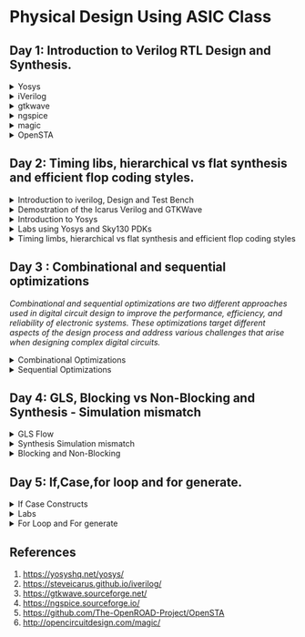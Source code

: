 
# Physical Design Using ASIC Class


## Day 1: Introduction to Verilog RTL Design and Synthesis.


<details>
 <summary> Yosys </summary>
    Commands to install Yosys on Linux.
	
```

$ git clone https://github.com/YosysHQ/yosys.git
$ cd yosys-master 
$ sudo apt install make (If make is not installed please install it) 
$ sudo apt-get install build-essential clang bison flex \
    libreadline-dev gawk tcl-dev libffi-dev git \
    graphviz xdot pkg-config python3 libboost-system-dev \
    libboost-python-dev libboost-filesystem-dev zlib1g-dev
$ make config-gcc
$ make 
$ sudo make install

```
Below is the screenshot showing sucessful Launch:
![yosys1](./softwares/yosys.png)

</details>	


<details>
 <summary> iVerilog </summary>
    Commans to install iVerilog
    
	
```

sudo apt-get install iverilog.

```

Below is the screenshot showing sucessful Launch:
![iVerilog](./softwares/iVerilog.png)
</details>
 <details>
 <summary> gtkwave </summary>


 I installed gtkwave using the following command:
  ```bash
sudo apt-get install gtkwave
 ```

Below is the screenshot showing sucessful Launch:
![Gtkwave](./softwares/Gtkwave.png)

</details>

 <details>
 <summary> ngspice </summary>


 I downloaded the tarball from https://sourceforge.net/projects/ngspice/files/ to a local directory and unpacked it using the following commands:
 ```bash
tar -zxvf ngspice-37.tar.gz
cd ngspice-37
mkdir release
cd release
../configure  --with-x --with-readline=yes --disable-debug
make
sudo make install
 ```
Below is the screenshot showing sucessful Launch:

![ngspice](./softwares/ngSPICE.png)

</details>

 <details>
 <summary> magic </summary>


 I installed magic using the following commands:
  ```bash
sudo apt-get install m4
sudo apt-get install tcsh
sudo apt-get install csh
sudo apt-get install libx11-dev
sudo apt-get install tcl-dev tk-dev
sudo apt-get install libcairo2-dev
sudo apt-get install mesa-common-dev libglu1-mesa-dev
sudo apt-get install libncurses-dev
 ```
 Below is the screenshot showing sucessful Launch:

![magic](https://github.com/ShubhamGitHub528/ASIC/assets/140998623/c3a15599-6a5e-43a8-bb88-f04c4d993b41)

 </details>

  <details>
 <summary> OpenSTA </summary>


 I installed and built OpenSTA (including the needed packages) using the following commands:
 ```bash
sudo apt-get install cmake clang gcctcl swig bison flex
git clone https://github.com/The-OpenROAD-Project/OpenSTA.git
cd OpenSTA
mkdir build
cd build
cmake ..
make
```
Below is the screenshot showing sucessful Launch:

![OpenSTA](https://github.com/ShubhamGitHub528/ASIC/assets/140998623/bfd8d812-4a8a-4afa-8952-42cc15e36e2f)

</details>

## Day 2: Timing libs, hierarchical vs flat synthesis and efficient flop coding styles.
<details>
 <summary> Introduction to iverilog, Design and Test Bench</summary>


#### Simulation

* RTL design is checked for adherence to the spec by simulating the design
* Simulator is the tool used for simulating the design
* iverilog is the tool used for this course


#### Design
* Design is the actual Verilog code or set of Verilog codes which has the intended functionality to meet with the required specifications

#### TestBench
* TestBench is the setup to apply stimulus (test _vectors) to the design to check its functionality
![Screenshot from 2023-08-11 23-07-19](https://github.com/ShubhamGitHub528/ASIC/assets/140998623/3e60167b-7fbe-46b2-9d15-156672e5cce5)


#### How simulator works
* Simulator looks for the changes on the input signals
* Upon change to the input the output is evaluated
* If no change to the input, no change to the output!
* Simulator is looking for change in the values of input!

![Screenshot from 2023-08-11 22-57-07](https://github.com/ShubhamGitHub528/ASIC/assets/140998623/dd5d073b-c2c4-4bb1-b69f-53c56648e6c5)

</details>
<details>
 <summary> Demostration of the Icarus Verilog and GTKWave </summary>

![Screenshot from 2023-08-12 01-57-59](https://github.com/ShubhamGitHub528/ASIC/assets/140998623/94cbeb1b-d879-492a-9b24-be2ea81b7f9b)
</details>

</details>


<details>
 <summary> Introduction to Yosys </summary>

	
Yosys is an open-source software framework for Verilog RTL (Register Transfer Level) synthesis. It's commonly used in digital design and electronic engineering to convert high-level hardware descriptions written in Verilog into optimized gate-level representations that can be used for ASIC (Application-Specific Integrated Circuit) or FPGA (Field-Programmable Gate Array) implementations. Yosys provides a range of synthesis tools and optimization techniques to generate efficient and compact hardware designs. It's widely used in the hardware design community and is known for its flexibility, extensibility, and ability to handle complex designs.
</details>
 <details>
 <summary> Labs using Yosys and Sky130 PDKs </summary>
	 
To invoke yosys Type ```yosys```.
![Screenshot from 2023-08-12 00-40-27](https://github.com/ShubhamGitHub528/ASIC/assets/140998623/5f73071f-e10b-4694-9bbd-c1d859912455)

*Note: We should be in the directory in which we have cloned the github link.
![Screenshot from 2023-08-12 00-40-04](https://github.com/ShubhamGitHub528/ASIC/assets/140998623/d0c2d7bd-3949-45ee-8c59-7ea41ca7a181)


All libraries will be in ```myLib```

**Step-1:** Read the Library 
```
read_liberty -lib ../PATH
```
This command reads in a Liberty format library for use in technology mapping.

***Step-2:** Read Design

```
read_verilog FILE NAME
```
This command reads in Verilog source files for synthesis. Replace <filename> with the actual file name.

![Screenshot from 2023-08-12 00-41-41](https://github.com/ShubhamGitHub528/ASIC/assets/140998623/4da8bc2f-f1ff-4ccf-b0a1-42185984bd53)


***Step-3:** Synthesis 
```
synth -top FILE NAME
```

**Step-4:** Genetare Netlist 

abc is command to convert RTL file to gate. And to what gate is need to specify is Written in the Path. 
```
abc -liberty ../PATH
```

Report Generated
![Screenshot from 2023-08-12 00-42-02](https://github.com/ShubhamGitHub528/ASIC/assets/140998623/794992ae-0ea1-438c-b70f-7221e702bfe4)

To see logic realised
```
show
```
![Screenshot from 2023-08-12 00-55-53](https://github.com/ShubhamGitHub528/ASIC/assets/140998623/5b0e096b-4f0b-47f1-8882-d2f4399c3ae9)

**Step-5:** To write Netlist 
```
write_verilog FILE NAME
```
![Screenshot from 2023-08-12 01-18-05](https://github.com/ShubhamGitHub528/ASIC/assets/140998623/e180b3e8-7319-4307-8281-71505772bbab)

</details>


 <details>
 <summary> Timing limbs, hierarchical vs flat synthesis and efficient flop coding styles </summary>

**Introduction to .lib File**
*A .lib file, also known as a Liberty file, is a standard format used to describe the timing, power, and logical characteristics of cells in a digital library. These libraries are essential for the process of logic synthesis and technology mapping in digital design.*

![Screenshot from 2023-08-12 11-47-53](https://github.com/ShubhamGitHub528/ASIC/assets/140998623/c10f441c-52d4-4dd7-8f4b-6ff4fbacf5a0)
**PVT parameters**
![WhatsApp Image 2023-08-12 at 8 34 36 PM](https://github.com/ShubhamGitHub528/ASIC/assets/140998623/4475ef7d-54e0-4ca0-af78-4dceaa97ff3e)

**Different versions of the same logic gate**
![Screenshot from 2023-08-12 12-53-57](https://github.com/ShubhamGitHub528/ASIC/assets/140998623/132be748-8774-4ac2-a979-9b14e0151e16)

**Multiple Modules**
![Screenshot from 2023-08-12 14-00-16](https://github.com/ShubhamGitHub528/ASIC/assets/140998623/c9ae3b7a-b781-45cd-b3c5-c22b5384685c)

```
/* Generated by Yosys 0.31+16 (git sha1 b04d0e09e, clang 14.0.0-1ubuntu1.1 -fPIC -Os) */

module multiple_modules(a, b, c, y);
  input a;
  wire a;
  input b;
  wire b;
  input c;
  wire c;
  wire net1;
  output y;
  wire y;
  sub_module1 u1 (
    .a(a),
    .b(b),
    .y(net1)
  );
  sub_module2 u2 (
    .a(net1),
    .b(c),
    .y(y)
  );
endmodule

module sub_module1(a, b, y);
  wire _0_;
  wire _1_;
  wire _2_;
  input a;
  wire a;
  input b;
  wire b;
  output y;
  wire y;
  sky130_fd_sc_hd__and2_0 _3_ (
    .A(_1_),
    .B(_0_),
    .X(_2_)
  );
  assign _1_ = b;
  assign _0_ = a;
  assign y = _2_;
endmodule

module sub_module2(a, b, y);
  wire _0_;
  wire _1_;
  wire _2_;
  input a;
  wire a;
  input b;
  wire b;
  output y;
  wire y;
  sky130_fd_sc_hd__or2_0 _3_ (
    .A(_1_),
    .B(_0_),
    .X(_2_)
  );
  assign _1_ = b;
  assign _0_ = a;
  assign y = _2_;
endmodule
```
![Screenshot from 2023-08-12 14-19-45](https://github.com/ShubhamGitHub528/ASIC/assets/140998623/64e65436-3374-45db-8622-2ebd0f1062e7)
![Screenshot from 2023-08-12 14-22-13](https://github.com/ShubhamGitHub528/ASIC/assets/140998623/eba3c825-a546-4a39-ad4c-ad31cdbc86ba)


**Why Flops?**
They provide memory and state-holding capabilities, allowing circuits to store data and make decisions based on history and current inputs. Combinational circuits use logic gates to directly process inputs without memory elements.

**Asynchronous**
![Screenshot from 2023-08-12 18-29-17](https://github.com/ShubhamGitHub528/ASIC/assets/140998623/5903e52f-3fe8-4e24-af77-eefadf698c66)

**Synchronous** 
	
![Screenshot from 2023-08-12 18-39-30](https://github.com/ShubhamGitHub528/ASIC/assets/140998623/e6d1db4f-81b3-4c05-a672-1bfd46c63377)

Synthesis

![Screenshot from 2023-08-12 19-37-35](https://github.com/ShubhamGitHub528/ASIC/assets/140998623/5ade8840-ea39-4dd5-b323-7a50ccb7674a)


**Optimization**
![Screenshot from 2023-08-12 20-03-12](https://github.com/ShubhamGitHub528/ASIC/assets/140998623/9b19d7f9-bfb9-4e62-ad36-88bcac8db02f)


</details>

## Day 3 : Combinational and sequential optimizations
*Combinational and sequential optimizations are two different approaches used in digital circuit design to improve the performance, efficiency, and reliability of electronic systems. These optimizations target different aspects of the design process and address various challenges that arise when designing complex digital circuits.*

 <details>
 <summary> Combinational Optimizations </summary>
Common techniques for combinational optimization include:

* Gate-Level Optimization: This involves simplifying logic expressions and minimizing the number of logic gates needed to implement a particular function.
* Technology Mapping: Selecting the optimal gate library for implementing a logic function based on the available manufacturing technology.
* Boolean Algebra Simplification: Applying algebraic identities and theorems to simplify Boolean expressions and reduce the complexity of the logic.
* Logic Synthesis: Automatically generating optimized gate-level representations of a design from a high-level description.

**Example AND Gate**
![Screenshot from 2023-08-13 11-48-57](https://github.com/ShubhamGitHub528/ASIC/assets/140998623/3c49111a-a728-4e59-a019-794f1831d4ab)


**Example OR Gate**
Nand inverted and Gate
![Screenshot from 2023-08-13 11-50-59](https://github.com/ShubhamGitHub528/ASIC/assets/140998623/fc5b74ca-c6a7-411f-97b7-13117df6392a)

</details>


 <details>
 <summary> Sequential Optimizations </summary>
	 
*Sequential circuits contain memory elements, such as flip-flops and registers, which allow them to store and process data over time. Sequential optimization focuses on improving the clock frequency, reducing power consumption, and ensuring proper timing and synchronization in these circuits.*

Common techniques for sequential optimization include:

* Pipeline Optimization: Breaking down a computation into smaller stages that can be processed concurrently, thus increasing throughput and reducing the critical path delay.
* Clock Gating: Disabling clock signals to specific circuit blocks when they are not needed, reducing power consumption.
* Retiming: Reordering registers within a design to optimize the timing paths and improve the clock frequency.
* State Machine Optimization: Reducing the number of states or transitions in finite state machines to simplify control logic and improve performance.


**Example dff_const1**

![Screenshot from 2023-08-13 12-18-07](https://github.com/ShubhamGitHub528/ASIC/assets/140998623/801bda1b-74d1-4bf0-8ba7-455989f365e2)

Synthesis

![Screenshot from 2023-08-13 12-23-41](https://github.com/ShubhamGitHub528/ASIC/assets/140998623/5a92d016-245c-4ce9-9d8f-09020eb2b1df)

**Example dff_const2**

![Screenshot from 2023-08-13 12-34-08](https://github.com/ShubhamGitHub528/ASIC/assets/140998623/41d83c88-99e3-4c4b-ab95-4274d0d87e66)

**Example dff_const3**
Waveform
![Screenshot from 2023-08-13 13-09-10](https://github.com/ShubhamGitHub528/ASIC/assets/140998623/3cc095b7-db02-4725-859a-041c86927ce1)

Synthesis
![Screenshot from 2023-08-13 13-12-07](https://github.com/ShubhamGitHub528/ASIC/assets/140998623/f1f3786d-268a-4bfa-9341-eb2808e863d5)

**Example dff_const4**

![Screenshot from 2023-08-13 15-21-38](https://github.com/ShubhamGitHub528/ASIC/assets/140998623/d71e4195-e9d4-4cf0-9ab7-a92e10a98393)


**Example dff_const5**

![Screenshot from 2023-08-13 15-33-39](https://github.com/ShubhamGitHub528/ASIC/assets/140998623/42de69de-478f-40e3-b100-e1990f452f3c)

**Counter_opt**
![Screenshot from 2023-08-13 16-12-28](https://github.com/ShubhamGitHub528/ASIC/assets/140998623/63c83c51-3b74-4578-9d50-ad8592bb8632)


</details>

## Day 4: GLS, Blocking vs Non-Blocking and Synthesis - Simulation mismatch

 <details>
 <summary> GLS Flow</summary>

**GLS concept flow using iverilog**
*The GLS flow is crucial for ensuring that the gate-level netlist faithfully represents the intended behavior of the original RTL design. It helps catch issues that might have been missed during RTL simulation and ensures that the design is ready for further downstream processes.*

![Screenshot from 2023-08-13 18-09-35](https://github.com/ShubhamGitHub528/ASIC/assets/140998623/bd06e244-ba78-4a3b-9659-e82e7453ca8a)

</details>
 <details>
 <summary>Synthesis Simulation mismatch</summary>
	 
**Ternary Operator**

Waveform
![Screenshot from 2023-08-13 22-12-03](https://github.com/ShubhamGitHub528/ASIC/assets/140998623/cf98805f-5ad2-422e-bb13-d1d3502a02c6)

Synthesis
![Screenshot from 2023-08-14 10-02-51](https://github.com/ShubhamGitHub528/ASIC/assets/140998623/8127551a-35ec-407f-98f2-bb25c7bfcbcf)

Waveform using Standers cells.
![Screenshot from 2023-08-14 10-29-57](https://github.com/ShubhamGitHub528/ASIC/assets/140998623/7523f397-8456-47f6-968a-8d5dbbb4530c)

 
**Bad_Mux**

In this Wavefrom we cannot see changes in Y as of changes in i0. It just act as a flop which changes as their are changes in select line. 
![Screenshot from 2023-08-14 10-44-49](https://github.com/ShubhamGitHub528/ASIC/assets/140998623/5f7897b0-cd48-416b-859f-031eee406211)

Synthesis
![Screenshot from 2023-08-14 10-48-20](https://github.com/ShubhamGitHub528/ASIC/assets/140998623/ea5eacb8-e397-420b-a714-3988fed30935)

In this Wavefrom we can see changes in Y as of changes in i0. 
![Screenshot from 2023-08-14 10-48-39](https://github.com/ShubhamGitHub528/ASIC/assets/140998623/506da874-c031-4b02-9ed5-dfb3f9822a88)


</details>
 <details>
 <summary> Blocking and Non-Blocking </summary>

**Blocking_Coveat**

In this waveform thier is *Synthesis Simulation mismatch* due to Blocking Statements.
![Screenshot from 2023-08-14 11-12-28](https://github.com/ShubhamGitHub528/ASIC/assets/140998623/9aff427f-a806-4d2d-9644-e22f6a2ba5c1)

Synthesis 
![Screenshot from 2023-08-14 11-15-43](https://github.com/ShubhamGitHub528/ASIC/assets/140998623/c1ff26e5-3c04-41e3-b036-9b921abcd235)

Netist code after write_verilog.
![Screenshot from 2023-08-14 12-26-20](https://github.com/ShubhamGitHub528/ASIC/assets/140998623/59b0d750-78b8-40aa-a001-72515efc7da5)

Waveform using Standers cells.
![Screenshot from 2023-08-14 12-26-57](https://github.com/ShubhamGitHub528/ASIC/assets/140998623/6b362ce8-baac-46ce-91cc-ff5c3920b43e)


</details>

</details>

## Day 5: If,Case,for loop and for generate.


 <details>
 <summary> If Case Constructs </summary>



 </details>
 <details>
 <summary> Labs </summary>



</details>
 <details>
 <summary> For Loop and For generate </summary>


</details>


## References
1. https://yosyshq.net/yosys/
2. https://steveicarus.github.io/iverilog/
3. https://gtkwave.sourceforge.net/
4. https://ngspice.sourceforge.io/
5. https://github.com/The-OpenROAD-Project/OpenSTA
6. http://opencircuitdesign.com/magic/











